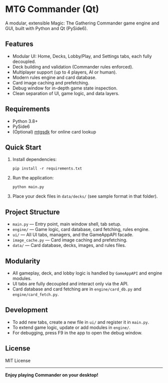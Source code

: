 # MTG Commander (Qt)

A modular, extensible Magic: The Gathering Commander game engine and GUI, built with Python and Qt (PySide6).

## Features

- Modular UI: Home, Decks, Lobby/Play, and Settings tabs, each fully decoupled.
- Deck building and validation (Commander rules enforced).
- Multiplayer support (up to 4 players, AI or human).
- Modern rules engine and card database.
- Card image caching and prefetching.
- Debug window for in-depth game state inspection.
- Clean separation of UI, game logic, and data layers.

## Requirements

- Python 3.8+
- PySide6
- (Optional) [mtgsdk](https://github.com/MagicTheGathering/mtgsdk-python) for online card lookup

## Quick Start

1. Install dependencies:
    ```
    pip install -r requirements.txt
    ```

2. Run the application:
    ```
    python main.py
    ```

3. Place your deck files in `data/decks/` (see sample format in that folder).

## Project Structure

- `main.py` — Entry point, main window shell, tab setup.
- `engine/` — Game logic, card database, card fetching, rules engine.
- `ui/` — All UI tabs, managers, and the GameAppAPI facade.
- `image_cache.py` — Card image caching and prefetching.
- `data/` — Card database, decks, images, and rules files.

## Modularity

- All gameplay, deck, and lobby logic is handled by `GameAppAPI` and engine modules.
- UI tabs are fully decoupled and interact only via the API.
- Card database and card fetching are in `engine/card_db.py` and `engine/card_fetch.py`.

## Development

- To add new tabs, create a new file in `ui/` and register it in `main.py`.
- To extend game logic, update or add modules in `engine/`.
- For debugging, press F9 in the app to open the debug window.

## License

MIT License

---

**Enjoy playing Commander on your desktop!**
